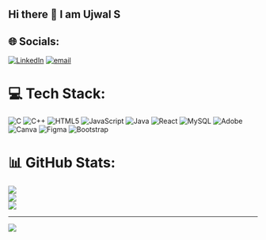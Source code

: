 ## Hi there 👋 I am Ujwal S 

<!--
**ujwal-devpX/ujwal-devPx** is a ✨ _special_ ✨ repository because its `README.md` (this file) appears on your GitHub profile.

Here are some ideas to get you started:


- ⚡ Fun fact: ...
-->

## 🌐 Socials:
[![LinkedIn](https://img.shields.io/badge/LinkedIn-%230077B5.svg?logo=linkedin&logoColor=white)](https://linkedin.com/in/www.linkedin.com/in/ujwal-s-6718762b0) [![email](https://img.shields.io/badge/Email-D14836?logo=gmail&logoColor=white)](mailto:sujwals2005@gmail.com) 

# 💻 Tech Stack:
![C](https://img.shields.io/badge/c-%2300599C.svg?style=plastic&logo=c&logoColor=white) ![C++](https://img.shields.io/badge/c++-%2300599C.svg?style=plastic&logo=c%2B%2B&logoColor=white) ![HTML5](https://img.shields.io/badge/html5-%23E34F26.svg?style=plastic&logo=html5&logoColor=white) ![JavaScript](https://img.shields.io/badge/javascript-%23323330.svg?style=plastic&logo=javascript&logoColor=%23F7DF1E) ![Java](https://img.shields.io/badge/java-%23ED8B00.svg?style=plastic&logo=openjdk&logoColor=white) ![React](https://img.shields.io/badge/react-%2320232a.svg?style=plastic&logo=react&logoColor=%2361DAFB) ![MySQL](https://img.shields.io/badge/mysql-4479A1.svg?style=plastic&logo=mysql&logoColor=white) ![Adobe](https://img.shields.io/badge/adobe-%23FF0000.svg?style=plastic&logo=adobe&logoColor=white) ![Canva](https://img.shields.io/badge/Canva-%2300C4CC.svg?style=plastic&logo=Canva&logoColor=white) ![Figma](https://img.shields.io/badge/figma-%23F24E1E.svg?style=plastic&logo=figma&logoColor=white) ![Bootstrap](https://img.shields.io/badge/bootstrap-%238511FA.svg?style=plastic&logo=bootstrap&logoColor=white)
# 📊 GitHub Stats:
![](https://github-readme-stats.vercel.app/api?username=ujwal-devpX&theme=dark&hide_border=true&include_all_commits=false&count_private=true)<br/>
![](https://nirzak-streak-stats.vercel.app/?user=ujwal-devpX&theme=dark&hide_border=true)<br/>
![](https://github-readme-stats.vercel.app/api/top-langs/?username=ujwal-devpX&theme=dark&hide_border=true&include_all_commits=false&count_private=true&layout=compact)

---
[![](https://visitcount.itsvg.in/api?id=ujwal-devpX&icon=0&color=0)](https://visitcount.itsvg.in)

<!-- Proudly created with GPRM ( https://gprm.itsvg.in ) -->
